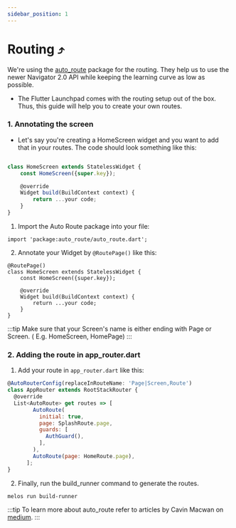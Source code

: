 ```yaml
---
sidebar_position: 1
--- 
```


# Routing ⤴️

We're using the [auto_route](https://pub.dev/packages/auto_route) package for the routing. They help us to use the newer Navigator 2.0 API while keeping the learning curve as low as possible.

- The Flutter Launchpad comes with the routing setup out of the box. Thus, this guide will help you to create your own routes.

### 1. Annotating the screen

- Let's say you're creating a HomeScreen widget and you want to add that in your routes. The code should look something like this:

```jsx title="home_screen.dart "

class HomeScreen extends StatelessWidget {
    const HomeScreen({super.key});

    @override
    Widget build(BuildContext context) {
        return ...your code;
    }
}
```
1. Import the Auto Route package into your file:

```
import 'package:auto_route/auto_route.dart';
```

2. Annotate your Widget by `@RoutePage()` like this:

```
@RoutePage()
class HomeScreen extends StatelessWidget {
    const HomeScreen({super.key});

    @override
    Widget build(BuildContext context) {
        return ...your code;
    }
}
```

:::tip
Make sure that your Screen's name is either ending with Page or Screen. ( E.g. HomeScreen, HomePage)
:::

### 2. Adding the route in app_router.dart

1. Add your route in `app_router.dart` like this:

```jsx title="app_router.dart"
@AutoRouterConfig(replaceInRouteName: 'Page|Screen,Route')
class AppRouter extends RootStackRouter {
  @override
  List<AutoRoute> get routes => [
        AutoRoute(
          initial: true,
          page: SplashRoute.page,
          guards: [
            AuthGuard(),
          ],
        ),
        AutoRoute(page: HomeRoute.page),
      ];
}
```

2. Finally, run the build_runner command to generate the routes.

```
melos run build-runner
```

:::tip
To learn more about auto_route refer to articles by Cavin Macwan on [medium](https://medium.com/@CavinMac/list/auto-route-in-flutter-105bbe608e12).
:::
